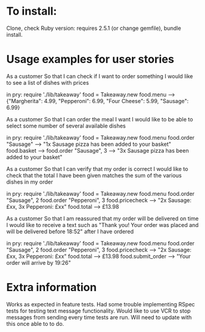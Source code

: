 # To install:

Clone, check Ruby version: requires 2.5.1 (or change gemfile), bundle install.

# Usage examples for user stories

As a customer
So that I can check if I want to order something
I would like to see a list of dishes with prices

in pry:
  require './lib/takeaway'
  food = Takeaway.new
  food.menu
    --> {"Margherita": 4.99, "Pepperoni": 6.99, "Four Cheese": 5.99, "Sausage": 6.99}

As a customer
So that I can order the meal I want
I would like to be able to select some number of several available dishes

in pry:
  require './lib/takeaway'
  food = Takeaway.new
  food.menu
  food.order "Sausage"
    --> "1x Sausage pizza has been added to your basket"
  food.basket
    -->
  food.order "Sausage", 3
    --> "3x Sausage pizza has been added to your basket"

As a customer
So that I can verify that my order is correct
I would like to check that the total I have been given matches the sum of the various dishes in my order

in pry:
  require './lib/takeaway'
  food = Takeaway.new
  food.menu
  food.order "Sausage", 2
  food.order "Pepperoni", 3
  food.pricecheck
    --> "2x Sausage: £xx, 3x Pepperoni: £xx"
  food.total
    --> £13.98

As a customer
So that I am reassured that my order will be delivered on time
I would like to receive a text such as "Thank you! Your order was placed and will be delivered before 18:52" after I have ordered

in pry:
  require './lib/takeaway'
  food = Takeaway.new
  food.menu
  food.order "Sausage", 2
  food.order "Pepperoni", 3
  food.pricecheck
    --> "2x Sausage: £xx, 3x Pepperoni: £xx"
  food.total
    --> £13.98
  food.submit_order
    --> "Your order will arrive by 19:26"

# Extra information

Works as expected in feature tests. Had some trouble implementing RSpec tests for testing text message functionality. Would like to use VCR to stop messages from sending every time tests are run. Will need to update with this once able to to do.
